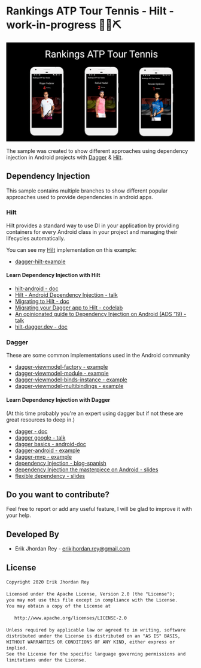# Rankings ATP Tour Tennis - Hilt - work-in-progress 👷🔧️⛏
![](./art/atp-tour.png)

The sample was created to show different approaches using dependency injection in Android projects 
with [Dagger](https://dagger.dev/) & [Hilt](https://developer.android.com/training/dependency-injection/hilt-android).

## Dependency Injection 

This sample contains multiple branches to show different popular approaches used to provide dependencies in android apps.

### Hilt

Hilt provides a standard way to use DI in your application by providing containers for every Android class in your project and managing their lifecycles automatically.

You can see my [Hilt](https://developer.android.com/training/dependency-injection/hilt-android) implementation on this example:

* [dagger-hilt-example](https://github.com/erikjhordan-rey/ATP-Rankings-di/tree/master)

#### Learn Dependency Injection with Hilt

* [hilt-android - doc](https://developer.android.com/training/dependency-injection/hilt-android)
* [Hilt - Android Dependency Injection - talk](https://www.youtube.com/watch?v=B56oV3IHMxg)
* [Migrating to Hilt - doc](https://dagger.dev/hilt/migration-guide)
* [Migrating your Dagger app to Hilt - codelab](https://codelabs.developers.google.com/codelabs/android-dagger-to-hilt/#0)
* [An opinionated guide to Dependency Injection on Android (ADS '19) - talk](https://www.youtube.com/watch?v=o-ins1nvbDg&t=216s)
* [hilt-dagger.dev - doc](https://dagger.dev/hilt/)

### Dagger

These are some common implementations used in the Android community

* [dagger-viewmodel-factory - example](https://github.com/erikjhordan-rey/ATP-Rankings-di/tree/dagger-viewmodel-factory)
* [dagger-viewmodel-module - example](https://github.com/erikjhordan-rey/ATP-Rankings-di/tree/dagger-viewmodel-module)
* [dagger-viewmodel-binds-instance - example](https://github.com/erikjhordan-rey/ATP-Rankings-di/tree/dagger-viewmodel-binds-instance) 
* [dagger-viewmodel-multibindings - example](https://github.com/erikjhordan-rey/ATP-Rankings-di/tree/dagger-viewmodel-multibindings)

#### Learn Dependency Injection with Dagger

(At this time probably you're an expert using dagger but if not these are great resources to deep in.)

* [dagger - doc](https://dagger.dev/)
* [dagger google - talk](https://www.youtube.com/watch?v=oK_XtfXPkqw)
* [dagger basics - android-doc](https://developer.android.com/training/dependency-injection/dagger-basics?authuser=1)
* [dagger-android - example](https://github.com/erikjhordan-rey/Kata-Dagger2-Android)
* [dagger-mvp - example](https://github.com/erikjhordan-rey/Dagger2-MVP-Sample)
* [dependency Injection - blog-spanish](https://erikjhordan-rey.github.io/blog/2016/04/25/ANDROID-dependency-injection.html)
* [dependency Injection the masterpiece on Android - slides](https://speakerdeck.com/erikjhordan_rey/dependency-injection-the-masterpiece-on-android)
* [flexible dependency - slides](https://speakerdeck.com/erikjhordan_rey/flexible-dependency)

Do you want to contribute?
--------------------------

Feel free to report or add any useful feature, I will be glad to improve it with your help.

Developed By
------------

* Erik Jhordan Rey  - <erikjhordan.rey@gmail.com> 

License
-------

    Copyright 2020 Erik Jhordan Rey

    Licensed under the Apache License, Version 2.0 (the "License");
    you may not use this file except in compliance with the License.
    You may obtain a copy of the License at

       http://www.apache.org/licenses/LICENSE-2.0

    Unless required by applicable law or agreed to in writing, software
    distributed under the License is distributed on an "AS IS" BASIS,
    WITHOUT WARRANTIES OR CONDITIONS OF ANY KIND, either express or implied.
    See the License for the specific language governing permissions and
    limitations under the License.

